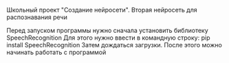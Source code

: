 Школьный проект "Создание нейросети". Вторая нейросеть для распознавания речи

Перед запуском программы нужно сначала установить библиотеку SpeechRecognition
Для этого нужно ввести в командную строку:
pip install SpeechRecognition
Затем дождаться загрузки. После этого можно начинать работать с программой
